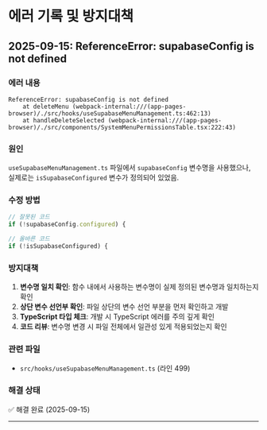 # 에러 기록 및 방지대책

## 2025-09-15: ReferenceError: supabaseConfig is not defined

### 에러 내용
```
ReferenceError: supabaseConfig is not defined
    at deleteMenu (webpack-internal:///(app-pages-browser)/./src/hooks/useSupabaseMenuManagement.ts:462:13)
    at handleDeleteSelected (webpack-internal:///(app-pages-browser)/./src/components/SystemMenuPermissionsTable.tsx:222:43)
```

### 원인
`useSupabaseMenuManagement.ts` 파일에서 `supabaseConfig` 변수명을 사용했으나, 실제로는 `isSupabaseConfigured` 변수가 정의되어 있었음.

### 수정 방법
```typescript
// 잘못된 코드
if (!supabaseConfig.configured) {

// 올바른 코드
if (!isSupabaseConfigured) {
```

### 방지대책
1. **변수명 일치 확인**: 함수 내에서 사용하는 변수명이 실제 정의된 변수명과 일치하는지 확인
2. **상단 변수 선언부 확인**: 파일 상단의 변수 선언 부분을 먼저 확인하고 개발
3. **TypeScript 타입 체크**: 개발 시 TypeScript 에러를 주의 깊게 확인
4. **코드 리뷰**: 변수명 변경 시 파일 전체에서 일관성 있게 적용되었는지 확인

### 관련 파일
- `src/hooks/useSupabaseMenuManagement.ts` (라인 499)

### 해결 상태
✅ 해결 완료 (2025-09-15)

---